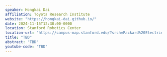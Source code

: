 ```yaml
---
speaker: Hongkai Dai
affiliation: Toyota Research Institute
website: "https://hongkai-dai.github.io/"
date: 2024-11-15T12:30:00-0000
location: Stanford Robotics Center
location-url: "https://campus-map.stanford.edu/?srch=Packard%20Electrical%20Engineering"
title: "TBD"
abstract: "TBD"
youtube-code: "TBD"
---
```

